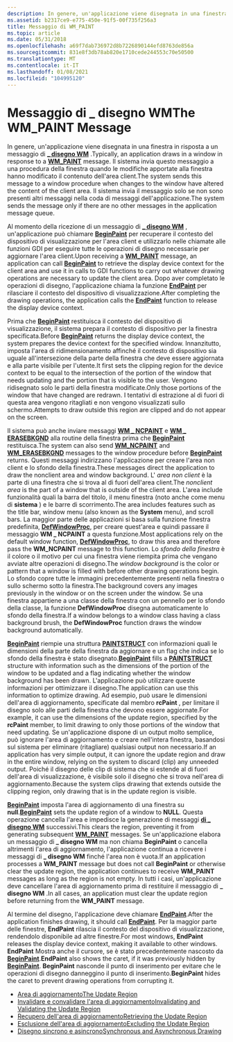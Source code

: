 ```yaml
---
description: In genere, un'applicazione viene disegnata in una finestra in risposta a un \_ messaggio di disegno WM.
ms.assetid: b2317ce9-e775-450e-91f5-00f735f256a3
title: Messaggio di WM_PAINT
ms.topic: article
ms.date: 05/31/2018
ms.openlocfilehash: a69f7dab736972d8b7226890144efd8763de856a
ms.sourcegitcommit: 831e8f3db78ab820e1710cede244553c70e50500
ms.translationtype: MT
ms.contentlocale: it-IT
ms.lasthandoff: 01/08/2021
ms.locfileid: "104995120"
---
```

# <a name="the-wm_paint-message"></a><span data-ttu-id="3f521-103">Messaggio di \_ disegno WM</span><span class="sxs-lookup"><span data-stu-id="3f521-103">The WM\_PAINT Message</span></span>

<span data-ttu-id="3f521-104">In genere, un'applicazione viene disegnata in una finestra in risposta a un messaggio di [**\_ disegno WM**](wm-paint.md) .</span><span class="sxs-lookup"><span data-stu-id="3f521-104">Typically, an application draws in a window in response to a [**WM\_PAINT**](wm-paint.md) message.</span></span> <span data-ttu-id="3f521-105">Il sistema invia questo messaggio a una procedura della finestra quando le modifiche apportate alla finestra hanno modificato il contenuto dell'area client.</span><span class="sxs-lookup"><span data-stu-id="3f521-105">The system sends this message to a window procedure when changes to the window have altered the content of the client area.</span></span> <span data-ttu-id="3f521-106">Il sistema invia il messaggio solo se non sono presenti altri messaggi nella coda di messaggi dell'applicazione.</span><span class="sxs-lookup"><span data-stu-id="3f521-106">The system sends the message only if there are no other messages in the application message queue.</span></span>

<span data-ttu-id="3f521-107">Al momento della ricezione di un messaggio di [**\_ disegno WM**](wm-paint.md) , un'applicazione può chiamare [**BeginPaint**](/windows/desktop/api/Winuser/nf-winuser-beginpaint) per recuperare il contesto del dispositivo di visualizzazione per l'area client e utilizzarlo nelle chiamate alle funzioni GDI per eseguire tutte le operazioni di disegno necessarie per aggiornare l'area client.</span><span class="sxs-lookup"><span data-stu-id="3f521-107">Upon receiving a [**WM\_PAINT**](wm-paint.md) message, an application can call [**BeginPaint**](/windows/desktop/api/Winuser/nf-winuser-beginpaint) to retrieve the display device context for the client area and use it in calls to GDI functions to carry out whatever drawing operations are necessary to update the client area.</span></span> <span data-ttu-id="3f521-108">Dopo aver completato le operazioni di disegno, l'applicazione chiama la funzione [**EndPaint**](/windows/desktop/api/Winuser/nf-winuser-endpaint) per rilasciare il contesto del dispositivo di visualizzazione.</span><span class="sxs-lookup"><span data-stu-id="3f521-108">After completing the drawing operations, the application calls the [**EndPaint**](/windows/desktop/api/Winuser/nf-winuser-endpaint) function to release the display device context.</span></span>

<span data-ttu-id="3f521-109">Prima che [**BeginPaint**](/windows/desktop/api/Winuser/nf-winuser-beginpaint) restituisca il contesto del dispositivo di visualizzazione, il sistema prepara il contesto di dispositivo per la finestra specificata.</span><span class="sxs-lookup"><span data-stu-id="3f521-109">Before [**BeginPaint**](/windows/desktop/api/Winuser/nf-winuser-beginpaint) returns the display device context, the system prepares the device context for the specified window.</span></span> <span data-ttu-id="3f521-110">Innanzitutto, imposta l'area di ridimensionamento affinché il contesto di dispositivo sia uguale all'intersezione della parte della finestra che deve essere aggiornata e alla parte visibile per l'utente.</span><span class="sxs-lookup"><span data-stu-id="3f521-110">It first sets the clipping region for the device context to be equal to the intersection of the portion of the window that needs updating and the portion that is visible to the user.</span></span> <span data-ttu-id="3f521-111">Vengono ridisegnato solo le parti della finestra modificate.</span><span class="sxs-lookup"><span data-stu-id="3f521-111">Only those portions of the window that have changed are redrawn.</span></span> <span data-ttu-id="3f521-112">I tentativi di estrazione al di fuori di questa area vengono ritagliati e non vengono visualizzati sullo schermo.</span><span class="sxs-lookup"><span data-stu-id="3f521-112">Attempts to draw outside this region are clipped and do not appear on the screen.</span></span>

<span data-ttu-id="3f521-113">Il sistema può anche inviare messaggi [**WM \_ NCPAINT**](wm-ncpaint.md) e [**WM \_ ERASEBKGND**](../winmsg/wm-erasebkgnd.md) alla routine della finestra prima che [**BeginPaint**](/windows/desktop/api/Winuser/nf-winuser-beginpaint) restituisca.</span><span class="sxs-lookup"><span data-stu-id="3f521-113">The system can also send [**WM\_NCPAINT**](wm-ncpaint.md) and [**WM\_ERASEBKGND**](../winmsg/wm-erasebkgnd.md) messages to the window procedure before [**BeginPaint**](/windows/desktop/api/Winuser/nf-winuser-beginpaint) returns.</span></span> <span data-ttu-id="3f521-114">Questi messaggi indirizzano l'applicazione per creare l'area non client e lo sfondo della finestra.</span><span class="sxs-lookup"><span data-stu-id="3f521-114">These messages direct the application to draw the nonclient area and window background.</span></span> <span data-ttu-id="3f521-115">L' *area non client* è la parte di una finestra che si trova al di fuori dell'area client.</span><span class="sxs-lookup"><span data-stu-id="3f521-115">The *nonclient area* is the part of a window that is outside of the client area.</span></span> <span data-ttu-id="3f521-116">L'area include funzionalità quali la barra del titolo, il menu finestra (noto anche come menu di **sistema** ) e le barre di scorrimento.</span><span class="sxs-lookup"><span data-stu-id="3f521-116">The area includes features such as the title bar, window menu (also known as the **System** menu), and scroll bars.</span></span> <span data-ttu-id="3f521-117">La maggior parte delle applicazioni si basa sulla funzione finestra predefinita, [**DefWindowProc**](/windows/desktop/api/winuser/nf-winuser-defwindowproca), per creare quest'area e quindi passare il messaggio **WM \_ NCPAINT** a questa funzione.</span><span class="sxs-lookup"><span data-stu-id="3f521-117">Most applications rely on the default window function, [**DefWindowProc**](/windows/desktop/api/winuser/nf-winuser-defwindowproca), to draw this area and therefore pass the **WM\_NCPAINT** message to this function.</span></span> <span data-ttu-id="3f521-118">Lo *sfondo della finestra* è il colore o il motivo per cui una finestra viene riempita prima che vengano avviate altre operazioni di disegno.</span><span class="sxs-lookup"><span data-stu-id="3f521-118">The *window background* is the color or pattern that a window is filled with before other drawing operations begin.</span></span> <span data-ttu-id="3f521-119">Lo sfondo copre tutte le immagini precedentemente presenti nella finestra o sullo schermo sotto la finestra.</span><span class="sxs-lookup"><span data-stu-id="3f521-119">The background covers any images previously in the window or on the screen under the window.</span></span> <span data-ttu-id="3f521-120">Se una finestra appartiene a una classe della finestra con un pennello per lo sfondo della classe, la funzione **DefWindowProc** disegna automaticamente lo sfondo della finestra.</span><span class="sxs-lookup"><span data-stu-id="3f521-120">If a window belongs to a window class having a class background brush, the **DefWindowProc** function draws the window background automatically.</span></span>

<span data-ttu-id="3f521-121">[**BeginPaint**](/windows/desktop/api/Winuser/nf-winuser-beginpaint) riempie una struttura [**PAINTSTRUCT**](/windows/win32/api/winuser/ns-winuser-paintstruct) con informazioni quali le dimensioni della parte della finestra da aggiornare e un flag che indica se lo sfondo della finestra è stato disegnato.</span><span class="sxs-lookup"><span data-stu-id="3f521-121">[**BeginPaint**](/windows/desktop/api/Winuser/nf-winuser-beginpaint) fills a [**PAINTSTRUCT**](/windows/win32/api/winuser/ns-winuser-paintstruct) structure with information such as the dimensions of the portion of the window to be updated and a flag indicating whether the window background has been drawn.</span></span> <span data-ttu-id="3f521-122">L'applicazione può utilizzare queste informazioni per ottimizzare il disegno.</span><span class="sxs-lookup"><span data-stu-id="3f521-122">The application can use this information to optimize drawing.</span></span> <span data-ttu-id="3f521-123">Ad esempio, può usare le dimensioni dell'area di aggiornamento, specificate dal membro **rcPaint** , per limitare il disegno solo alle parti della finestra che devono essere aggiornate.</span><span class="sxs-lookup"><span data-stu-id="3f521-123">For example, it can use the dimensions of the update region, specified by the **rcPaint** member, to limit drawing to only those portions of the window that need updating.</span></span> <span data-ttu-id="3f521-124">Se un'applicazione dispone di un output molto semplice, può ignorare l'area di aggiornamento e creare nell'intera finestra, basandosi sul sistema per eliminare (ritagliare) qualsiasi output non necessario.</span><span class="sxs-lookup"><span data-stu-id="3f521-124">If an application has very simple output, it can ignore the update region and draw in the entire window, relying on the system to discard (clip) any unneeded output.</span></span> <span data-ttu-id="3f521-125">Poiché il disegno delle clip di sistema che si estende al di fuori dell'area di visualizzazione, è visibile solo il disegno che si trova nell'area di aggiornamento.</span><span class="sxs-lookup"><span data-stu-id="3f521-125">Because the system clips drawing that extends outside the clipping region, only drawing that is in the update region is visible.</span></span>

<span data-ttu-id="3f521-126">[**BeginPaint**](/windows/desktop/api/Winuser/nf-winuser-beginpaint) imposta l'area di aggiornamento di una finestra su **null**.</span><span class="sxs-lookup"><span data-stu-id="3f521-126">[**BeginPaint**](/windows/desktop/api/Winuser/nf-winuser-beginpaint) sets the update region of a window to **NULL**.</span></span> <span data-ttu-id="3f521-127">Questa operazione cancella l'area e impedisce la generazione di messaggi [**di \_ disegno WM**](wm-paint.md) successivi.</span><span class="sxs-lookup"><span data-stu-id="3f521-127">This clears the region, preventing it from generating subsequent [**WM\_PAINT**](wm-paint.md) messages.</span></span> <span data-ttu-id="3f521-128">Se un'applicazione elabora un messaggio di **\_ disegno WM** ma non chiama **BeginPaint** o cancella altrimenti l'area di aggiornamento, l'applicazione continua a ricevere i messaggi di **\_ disegno WM** finché l'area non è vuota.</span><span class="sxs-lookup"><span data-stu-id="3f521-128">If an application processes a **WM\_PAINT** message but does not call **BeginPaint** or otherwise clear the update region, the application continues to receive **WM\_PAINT** messages as long as the region is not empty.</span></span> <span data-ttu-id="3f521-129">In tutti i casi, un'applicazione deve cancellare l'area di aggiornamento prima di restituire il messaggio di **\_ disegno WM** .</span><span class="sxs-lookup"><span data-stu-id="3f521-129">In all cases, an application must clear the update region before returning from the **WM\_PAINT** message.</span></span>

<span data-ttu-id="3f521-130">Al termine del disegno, l'applicazione deve chiamare [**EndPaint**](/windows/desktop/api/Winuser/nf-winuser-endpaint).</span><span class="sxs-lookup"><span data-stu-id="3f521-130">After the application finishes drawing, it should call [**EndPaint**](/windows/desktop/api/Winuser/nf-winuser-endpaint).</span></span> <span data-ttu-id="3f521-131">Per la maggior parte delle finestre, **EndPaint** rilascia il contesto del dispositivo di visualizzazione, rendendolo disponibile ad altre finestre.</span><span class="sxs-lookup"><span data-stu-id="3f521-131">For most windows, **EndPaint** releases the display device context, making it available to other windows.</span></span> <span data-ttu-id="3f521-132">**EndPaint** Mostra anche il cursore, se è stato precedentemente nascosto da [**BeginPaint**](/windows/desktop/api/Winuser/nf-winuser-beginpaint).</span><span class="sxs-lookup"><span data-stu-id="3f521-132">**EndPaint** also shows the caret, if it was previously hidden by [**BeginPaint**](/windows/desktop/api/Winuser/nf-winuser-beginpaint).</span></span> <span data-ttu-id="3f521-133">**BeginPaint** nasconde il punto di inserimento per evitare che le operazioni di disegno danneggino il punto di inserimento.</span><span class="sxs-lookup"><span data-stu-id="3f521-133">**BeginPaint** hides the caret to prevent drawing operations from corrupting it.</span></span>

-   [<span data-ttu-id="3f521-134">Area di aggiornamento</span><span class="sxs-lookup"><span data-stu-id="3f521-134">The Update Region</span></span>](the-update-region.md)
-   [<span data-ttu-id="3f521-135">Invalidare e convalidare l'area di aggiornamento</span><span class="sxs-lookup"><span data-stu-id="3f521-135">Invalidating and Validating the Update Region</span></span>](invalidating-and-validating-the-update-region.md)
-   [<span data-ttu-id="3f521-136">Recupero dell'area di aggiornamento</span><span class="sxs-lookup"><span data-stu-id="3f521-136">Retrieving the Update Region</span></span>](retrieving-the-update-region.md)
-   [<span data-ttu-id="3f521-137">Esclusione dell'area di aggiornamento</span><span class="sxs-lookup"><span data-stu-id="3f521-137">Excluding the Update Region</span></span>](excluding-the-update-region.md)
-   [<span data-ttu-id="3f521-138">Disegno sincrono e asincrono</span><span class="sxs-lookup"><span data-stu-id="3f521-138">Synchronous and Asynchronous Drawing</span></span>](synchronous-and-asynchronous-drawing.md)

 

 

